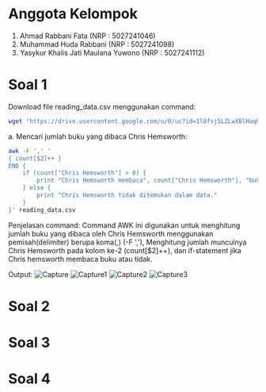 # Anggota Kelompok
1. Ahmad Rabbani Fata (NRP : 5027241046)
2. Muhammad Huda Rabbani (NRP : 5027241098)
3. Yasykur Khalis Jati Maulana Yuwono (NRP : 5027241112)
# Soal 1
Download file reading_data.csv menggunakan command:
```bash
wget "https://drive.usercontent.google.com/u/0/uc?id=1l8fsj5LZLwXBlHaqhfJVjz_T0p7EJjqV&export=download" -O reading_data.csv
```
a. Mencari jumlah buku yang dibaca Chris Hemsworth:
```bash
awk -F ',' '
{ count[$2]++ } 
END {
    if (count["Chris Hemsworth"] > 0) {
        print "Chris Hemsworth membaca", count["Chris Hemsworth"], "buku."
    } else {
        print "Chris Hemsworth tidak ditemukan dalam data."
    }
}' reading_data.csv
```
Penjelasan command:
Command AWK ini digunakan untuk menghitung jumlah buku yang dibaca oleh Chris Hemsworth menggunakan pemisah(delimiter) berupa koma(,) (-F ','), Menghitung jumlah munculnya Chris Hemsworth pada kolom ke-2 (count[$2]++), dan if-statement jika Chris hemsworth membaca buku atau tidak.

Output:
![Capture](https://github.com/user-attachments/assets/74f3bde2-caa2-47a7-8f32-ef6d1f266dae)
![Capture1](https://github.com/user-attachments/assets/62afa596-c657-4707-8a01-39b19b861c19)
![Capture2](https://github.com/user-attachments/assets/0db3f4d4-f121-40ed-95a5-4e646e68e9eb)
![Capture3](https://github.com/user-attachments/assets/9d527364-3108-4eea-9234-805c76442a82)
# Soal 2
# Soal 3
# Soal 4

